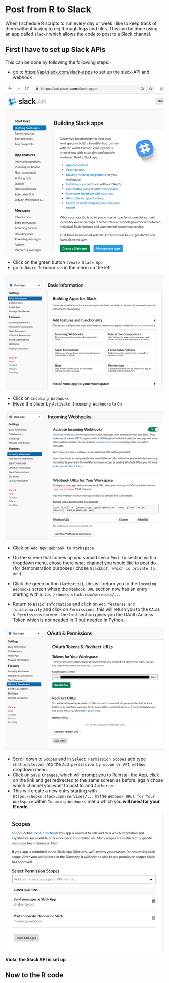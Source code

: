 # Post from R to Slack

When I schedule R scripts to run every day or week I like to keep track of them without having to dig through logs and files. This can be done using an app called `slackr` which allows the code to post to a Slack channel.

## First I have to set up Slack APIs 
This can be done by following the following steps:
- go to https://api.slack.com/slack-apps to set up the slack-API and webhook

![Build Slack App Site](build_slack_apps.jpg)

- Click on the green button `Create Slack App`
- go to `Basic Information` in the menu on the left

![Basic Information](basic_information.jpg)

- Click on `Incoming Webhooks`
- Move the slider by `Activate Incoming Webhooks` to `On`

![Incoming Webhooks](incoming_webhooks.jpg)

- Click on `Add New Webhook to Workspace`
- On the screen that comes up you should see a `Post to` section with a dropdown menu, chose there what channel you would like to post do (for demonstration purposes I chose `Slackbot, which is private to you`)
- Click the green button (`Authorize`), this will return you to the `Incoming Webhooks` screen where the `Webhook URL` section now has an entry starting with `https://hooks.slack.com/services/...` 

- Return to `Basic Information` and click on `Add features and functionality` and click on `Permissions`, this will return you to the `OAuth & Permissions` screen. The first section gives you the OAuth Access Token which is not needed in R but needed in Python.

![OAuth Tokens & Redirect URLs](oauth.jpg)

- Scroll down to `Scopes` and in `Select Permission Scopes` add type `chat:write:bot` into the `Add permission by scope or API method` dropdown menu.
- Click on `Save Changes`, which will prompt you to Reinstall the App, click on the link and get redirected to the same screen as before, again chose which channel you want to post to and `Authorize`.
- This will create a new entry starting with `https://hooks.slack.com/services/...` in the `Webhook URLs for Your Workspace` within `Incoming Webhooks` menu which you **will need for your R code**.

![Scopes](scopes.jpg)

**Viola, the Slack API is set up**

## Now to the R code






